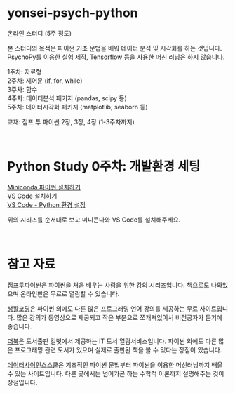 # yonsei-psych-python

온라인 스터디 (5주 정도)  
  
본 스터디의 목적은 파이썬 기초 문법을 배워 데이터 분석 및 시각화를 하는 것입니다.  
PsychoPy를 이용한 실험 제작, Tensorflow 등을 사용한 머신 러닝은 하지 않습니다.  

1주차: 자료형  
2주차: 제어문 (if, for, while)  
3주차: 함수  
4주차: 데이터분석 패키지 (pandas, scipy 등)  
5주차: 데이터시각화 패키지 (matplotlib, seaborn 등)  
  
교재: 점프 투 파이썬 2장, 3장, 4장 (1-3주차까지)

<br/>

# Python Study 0주차: 개발환경 세팅

[Miniconda 파이썬 설치하기](https://akaiuun12.github.io/python/2021/01/20/Python-Miniconda.html)  
[VS Code 설치하기](https://akaiuun12.github.io/python/2021/01/22/Python-VScode01.html)  
[VS Code - Python 환경 설정](https://akaiuun12.github.io/python/2021/01/26/Python-VScode03.html)  

위의 시리즈를 순서대로 보고 미니콘다와 VS Code를 설치해주세요.

<br/>

# 참고 자료

[점프투파이썬](https://wikidocs.net/book/1)은 파이썬을 처음 배우는 사람을 위한 강의 시리즈입니다. 책으로도 나와있으며 온라인판은 무료로 열람할 수 있습니다.

[생활코딩](https://opentutorials.org/course/1)은 파이썬 외에도 다른 많은 프로그래밍 언어 강의를 제공하는 무료 사이트입니다. 많은 강의가 동영상으로 제공되고 작은 부분으로 쪼개져있어서 비전공자가 듣기에 좋습니다.

[더북](https://thebook.io/)은 도서출판 길벗에서 제공하는 IT 도서 열람서비스입니다. 파이썬 외에도 다른 많은 프로그래밍 관련 도서가 있으며 실제로 출판된 책을 볼 수 있다는 장점이 있습니다.

[데이터사이언스스쿨](https://datascienceschool.net/intro.html)은 기초적인 파이썬 문법부터 파이썬을 이용한 머신러닝까지 배울 수 있는 사이트입니다. 다른 곳에서는 넘어가곤 하는 수학적 이론까지 설명해주는 것이 장점입니다.